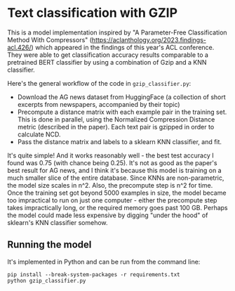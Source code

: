 # Text classification with GZIP

This is a model implementation inspired by "A Parameter-Free Classification Method With Compressors" (https://aclanthology.org/2023.findings-acl.426/) which appeared in the findings of this year's ACL conference. They were able to get classification accuracy results comparable to a pretrained BERT classifier by using a combination of Gzip and a KNN classifier.

Here's the general workflow of the code in `gzip_classifier.py`:

- Download the AG news dataset from HuggingFace (a collection of short excerpts from newspapers, accompanied by their topic)
- Precompute a distance matrix with each example pair in the training set. This is done in parallel, using the Normalized Compression Distance metric (described in the paper). Each text pair is gzipped in order to calculate NCD.
- Pass the distance matrix and labels to a sklearn KNN classifier, and fit.

It's quite simple! And it works reasonably well - the best test accuracy I found was 0.75 (with chance being 0.25). It's not as good as the paper's best result for AG news, and I think it's because this model is training on a much smaller slice of the entire database. Since KNNs are non-parametric, the model size scales in n^2. Also, the precompute step is n^2 for time. Once the training set got beyond 5000 examples in size, the model became too impractical to run on just one computer - either the precompute step takes impractically long, or the required memory goes past 100 GB. Perhaps the model could made less expensive by digging "under the hood" of sklearn's KNN classifier somehow.

## Running the model
It's implemented in Python and can be run from the command line:
```
pip install --break-system-packages -r requirements.txt
python gzip_classifier.py
```
